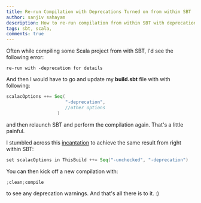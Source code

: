 ```yaml
---
title: Re-run Compilation with Deprecations Turned on from within SBT
author: sanjiv sahayam
description: How to re-run compilation from within SBT with deprecations turned on.
tags: sbt, scala,
comments: true
---
```


Often while compiling some Scala project from with SBT, I'd see the following error:

```{.command .scrollx}
re-run with -deprecation for details
```

And then I would have to go and update my __build.sbt__ file with with following:

```{.scala .scrollx}
scalacOptions ++= Seq(
                      "-deprecation",
                      //other options
                   )
```

and then relaunch SBT and perform the compilation again. That's a little painful.

I stumbled across this [incantation](https://stackoverflow.com/questions/9578521/scala-sbt-how-to-re-run-with-deprecation?rq=1) to achieve the same result from right within SBT:

```{.scala .scrollx}
set scalacOptions in ThisBuild ++= Seq("-unchecked", "-deprecation")
```

You can then kick off a new compilation with:

```{.scala .scrollx}
;clean;compile
```

to see any deprecation warnings. And that's all there is to it. :)